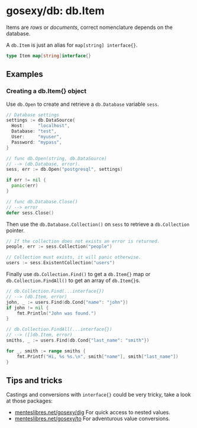 # gosexy/db: db.Item

Items are *rows* or *documents*, correct nomenclature depends on the database.

A `db.Item` is just an alias for `map[string] interface{}`.

```go
type Item map[string]interface{}
```

## Examples

### Creating a db.Item{} object

Use `db.Open` to create and retrieve a `db.Database` variable `sess`.

```go
// Database settings
settings := db.DataSource{
  Host:     "localhost",
  Database: "test",
  User:     "myuser",
  Password: "mypass",
}

// func db.Open(string, db.DataSource)
// --> (db.Database, error).
sess, err := db.Open("postgresql", settings)

if err != nil {
  panic(err)
}

// func db.Database.Close()
// --> error
defer sess.Close()
```

Then use the `db.Database.Collection()` on `sess` to retrieve a `db.Collection`
pointer.

```go
// If the collection does not exists an error is returned.
people, err := sess.Collection("people")

// Collection must exists, it will panic otherwise.
users := sess.ExistentCollection("users")
```

Finally use `db.Collection.Find()` to get a `db.Item{}` map or
`db.Collection.FindAll()` to get an array of `db.Item{}`s.

```go
// db.Collection.Find(...interface{})
// --> (db.Item, error)
john, _ := users.Find(db.Cond{"name": "john"})
if john != nil {
	fmt.Println("John was found.")
}

// db.Collection.FindAll(...interface{})
// --> ([]db.Item, error)
smiths, _ := users.Find(db.Cond{"last_name": "smith"})

for _, smith := range smiths {
	fmt.Printf("Hi, %s %s.\n", smith["name"], smith["last_name"])
}
```

## Tips and tricks

Castings and conversions with `interface{}` could be very tricky, take a look
at those packages:

* [menteslibres.net/gosexy/dig][1] For quick access to nested values.
* [menteslibres.net/gosexy/to][2] For adventurous value conversions.

[1]: http://menteslibres.net/gosexy/dig
[2]: http://menteslibres.net/gosexy/to
